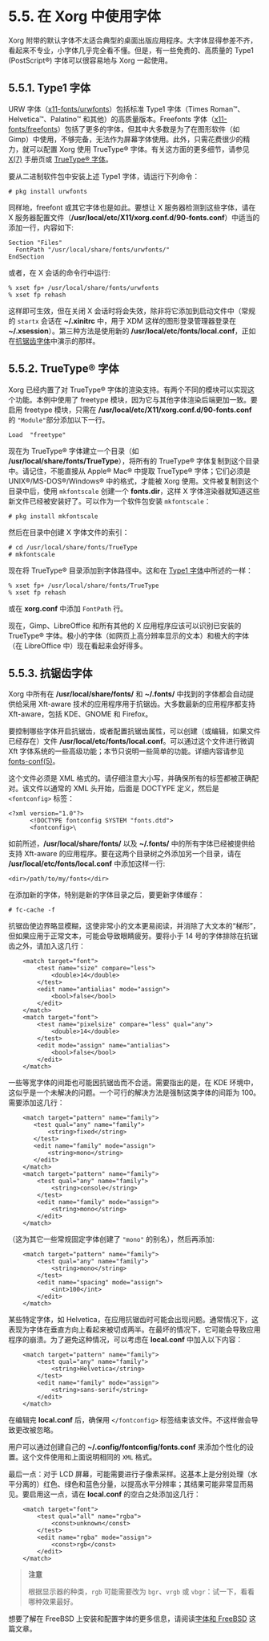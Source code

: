 # 5.5. 在 Xorg 中使用字体

Xorg 附带的默认字体不太适合典型的桌面出版应用程序。大字体显得参差不齐，看起来不专业，小字体几乎完全看不懂。但是，有一些免费的、高质量的 Type1 (PostScript®) 字体可以很容易地与 Xorg 一起使用。

## 5.5.1. Type1 字体

URW 字体（[x11-fonts/urwfonts](https://cgit.freebsd.org/ports/tree/x11-fonts/urwfonts/)）包括标准 Type1 字体（Times Roman™、Helvetica™、Palatino™ 和其他）的高质量版本。Freefonts 字体（[x11-fonts/freefonts](https://cgit.freebsd.org/ports/tree/x11-fonts/freefonts/)）包括了更多的字体，但其中大多数是为了在图形软件（如 Gimp）中使用，不够完备，无法作为屏幕字体使用。此外，只需花费很少的精力，就可以配置 Xorg 使用 TrueType® 字体。有关这方面的更多细节，请参见 [X(7)](https://www.freebsd.org/cgi/man.cgi?query=X&sektion=7&format=html) 手册页或 [TrueType® 字体](https://docs.freebsd.org/en/books/handbook/x11/#truetype)。

要从二进制软件包中安装上述 Type1 字体，请运行下列命令：

```shell-sessionl
# pkg install urwfonts
```

同样地，freefont 或其它字体也是如此。要想让 X 服务器检测到这些字体，请在 X 服务器配置文件（**/usr/local/etc/X11/xorg.conf.d/90-fonts.conf**）中适当的添加一行，内容如下:

```shell-sessionl
Section "Files"
  FontPath "/usr/local/share/fonts/urwfonts/"
EndSection
```

或者，在 X 会话的命令行中运行:

```shell-sessionl
% xset fp+ /usr/local/share/fonts/urwfonts
% xset fp rehash
```

这样即可生效，但在关闭 X 会话时将会失效，除非将它添加到启动文件中（常规的 `startx` 会话在 **~/.xinitrc** 中，用于 XDM 这样的图形登录管理器登录在 **~/.xsession**）。第三种方法是使用新的 **/usr/local/etc/fonts/local.conf**，正如在[抗锯齿字体](https://docs.freebsd.org/en/books/handbook/book/#antialias)中演示的那样。

## 5.5.2. TrueType® 字体

Xorg 已经内置了对 TrueType® 字体的渲染支持。有两个不同的模块可以实现这个功能。本例中使用了 freetype 模块，因为它与其他字体渲染后端更加一致。要启用 freetype 模块，只需在 **/usr/local/etc/X11/xorg.conf.d/90-fonts.conf** 的 `"Module"`部分添加以下一行。

```shell-sessionl
Load  "freetype"
```

现在为 TrueType® 字体建立一个目录（如 **/usr/local/share/fonts/TrueType**），将所有的 TrueType® 字体复制到这个目录中。请记住，不能直接从 Apple® Mac® 中提取 TrueType® 字体；它们必须是 UNIX®/MS-DOS®/Windows® 中的格式，才能被 Xorg 使用。文件被复制到这个目录中后，使用 `mkfontscale` 创建一个 **fonts.dir**，这样 X 字体渲染器就知道这些新文件已经被安装好了。可以作为一个软件包安装 `mkfontscale`：

```shell-sessionl
# pkg install mkfontscale
```

然后在目录中创建 X 字体文件的索引：

```shell-sessionl
# cd /usr/local/share/fonts/TrueType
# mkfontscale
```

现在将 TrueType® 目录添加到字体路径中。这和在 [Type1 字体](https://docs.freebsd.org/en/books/handbook/book/#type1)中所述的一样：

```shell-sessionl
% xset fp+ /usr/local/share/fonts/TrueType
% xset fp rehash
```

或在 **xorg.conf** 中添加 `FontPath` 行。

现在，Gimp、LibreOffice 和所有其他的 X 应用程序应该可以识别已安装的 TrueType® 字体。极小的字体（如网页上高分辨率显示的文本）和极大的字体（在 LibreOffice 中）现在看起来会好得多。

## 5.5.3. 抗锯齿字体

Xorg 中所有在 **/usr/local/share/fonts/** 和 **~/.fonts/** 中找到的字体都会自动提供给采用 Xft-aware 技术的应用程序用于抗锯齿。大多数最新的应用程序都支持 Xft-aware，包括 KDE、GNOME 和 Firefox。

要控制哪些字体开启抗锯齿，或者配置抗锯齿属性，可以创建（或编辑，如果文件已经存在）文件 **/usr/local/etc/fonts/local.conf**。可以通过这个文件进行微调 Xft 字体系统的一些高级功能；本节只说明一些简单的功能。详细内容请参见 [fonts-conf(5)](https://man.freebsd.org/cgi/man.cgi?query=fonts-conf&sektion=5&format=html)。

这个文件必须是 XML 格式的。请仔细注意大小写，并确保所有的标签都被正确配对。该文件以通常的 XML 头开始，后面是 DOCTYPE 定义，然后是`<fontconfig>` 标签：

```shell-sessionl
<?xml version="1.0"?>
      <!DOCTYPE fontconfig SYSTEM "fonts.dtd">
      <fontconfig>\
```

如前所述，**/usr/local/share/fonts/** 以及 **~/.fonts/** 中的所有字体已经被提供给支持 Xft-aware 的应用程序。要在这两个目录树之外添加另一个目录，请在 **/usr/local/etc/fonts/local.conf** 中添加这样一行:

```shell-sessionl
<dir>/path/to/my/fonts</dir>
```

在添加新的字体，特别是新的字体目录之后，要更新字体缓存：

```shell-sessionl
# fc-cache -f
```

抗锯齿使边界略显模糊，这使非常小的文本更易阅读，并消除了大文本的“梯形”，但如果应用于正常文本，可能会导致眼睛疲劳。要将小于 14 号的字体排除在抗锯齿之外，请加入这几行：

```shell-sessionl
    <match target="font">
	    <test name="size" compare="less">
			<double>14</double>
	    </test>
	    <edit name="antialias" mode="assign">
			<bool>false</bool>
	    </edit>
	</match>
	<match target="font">
	    <test name="pixelsize" compare="less" qual="any">
			<double>14</double>
	    </test>
	    <edit mode="assign" name="antialias">
			<bool>false</bool>
	    </edit>
	</match>
```

一些等宽字体的间距也可能因抗锯齿而不合适。需要指出的是，在 KDE 环境中，这似乎是一个未解决的问题。一个可行的解决方法是强制这类字体的间距为 100。需要添加这几行：

```shell-sessionl
	<match target="pattern" name="family">
	   <test qual="any" name="family">
	       <string>fixed</string>
	   </test>
	   <edit name="family" mode="assign">
	       <string>mono</string>
	   </edit>
	</match>
	<match target="pattern" name="family">
	    <test qual="any" name="family">
			<string>console</string>
	    </test>
	    <edit name="family" mode="assign">
			<string>mono</string>
	    </edit>
	</match>
```

（这为其它一些常规固定字体创建了 `"mono"` 的别名），然后再添加:

```shell-sessionl
    <match target="pattern" name="family">
	    <test qual="any" name="family">
		 	<string>mono</string>
	    </test>
	    <edit name="spacing" mode="assign">
			<int>100</int>
	    </edit>
	</match>
```

某些特定字体，如 Helvetica，在应用抗锯齿时可能会出现问题。通常情况下，这表现为字体在垂直方向上看起来被切成两半。在最坏的情况下，它可能会导致应用程序的崩溃。为了避免这种情况，可以考虑在 **local.conf** 中加入以下内容：

```shell-sessionl
    <match target="pattern" name="family">
		<test qual="any" name="family">
			<string>Helvetica</string>
	    </test>
	    <edit name="family" mode="assign">
			<string>sans-serif</string>
	    </edit>
	</match>
```

在编辑完 **local.conf** 后，确保用 `</fontconfig>` 标签结束该文件。不这样做会导致更改被忽略。

用户可以通过创建自己的 **~/.config/fontconfig/fonts.conf** 来添加个性化的设置。这个文件使用和上面说明相同的 `XML` 格式。

最后一点：对于 LCD 屏幕，可能需要进行子像素采样。这基本上是分别处理（水平分离的）红色、绿色和蓝色分量，以提高水平分辨率；其结果可能非常显而易见。要启用这一点，请在 **local.conf** 的空白之处添加这几行：

```shell-sessionl
	<match target="font">
	    <test qual="all" name="rgba">
			<const>unknown</const>
	    </test>
	    <edit name="rgba" mode="assign">
			<const>rgb</const>
		</edit>
	</match>
```

> **注意**
>
> 根据显示器的种类，`rgb` 可能需要改为 `bgr`、`vrgb` 或 `vbgr`：试一下，看看哪种效果最好。

想要了解在 FreeBSD 上安装和配置字体的更多信息，请阅读[字体和 FreeBSD](https://docs.freebsd.org/en/articles/fonts/) 这篇文章。
